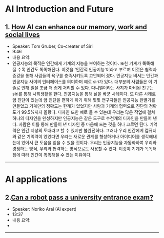 # AI Introduction and Future
## 1. [How AI can enhance our memory, work and social lives](https://www.ted.com/talks/tom_gruber_how_ai_can_enhance_our_memory_work_and_social_lives?utm_campaign=tedspread&utm_medium=referral&utm_source=tedcomshare)

* Speaker: Tom Gruber, Co-creater of Siri
* 9:46
* 내용 요약:
* 인공지능의 목적은 인간에게 기계의 지능을 부여하는 것이다. 또한 기계가 똑똑해 질 수록 인간도 똑똑해진다. 이것을 '인간적 인공지능'이라고 부르며 이것은 협력과 증강을 통해 사람들의 욕구를 충족시키도록 고안되어 졌다. 인공지능 비서는 인간과 인공지능 사이의 인터페이스를 의미하며 예로 siri가 있다. 대부분의 사람들은 이 기술로 인해 일을 조금 더 쉽게 처리할 수 있다. 다니엘이라는 사지가 마비된 친구는 siri를 통해 사회생활을 한다. 인공지능을 통해 삶을 바꾼 사례이다. 또 다른 사례로 암 진단이 있는데 암 진단을 편하게 하기 위해 몇몇 연구자들은 인공지능 판별기를 만들었고 기계만의 정확도는 한계가 있었지만 사람과 기계의 협력으로 진단의 정확도가 99.5%까지 올랐다. 디자인 또한 예로 들 수 있는데 우리는 많은 작업에 걸쳐 하나의 디자인을 완성하지만 인공지능은 같은 도구로 수천개의 디자인을 만들어 낸다. 사람은 이를 통해 만들어 낸 디자인 중 마음에 드는 것을 하나 고르면 된다. 기억력은 인간 지성의 토대라고 할 수 있지만 불완전하다. 그러나 우리 인간에게 컴퓨터와 같은 기억력이 있었다면 우리는 새로운 관계를 형성하거나 아이디어를 생각해내는데 있어서 큰 도움을 얻을 수 있을 것이다. 우리는 인공지능을 자동화하여 우리와 경쟁하는 방식, 우리와 협력하는 방식으로도 사용할 수 있다. 이것이 기계가 똑똑해짐에 따라 인간이 똑똑해질 수 있는 이유이다.

<hr/>

# AI applications
## 2.[Can a robot pass a university entrance exam?](https://www.ted.com/talks/noriko_arai_can_a_robot_pass_a_university_entrance_exam/transcript)

* Speaker: Noriko Arai (AI expert)
* 13:37
* 내용 요약:
* 

<hr/>
